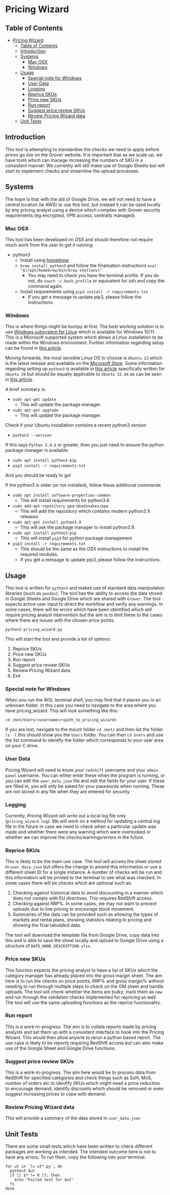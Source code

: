# Pricing Wizard

## Table of Contents

- [Pricing Wizard](#pricing-wizard)
  * [Table of Contents](#table-of-contents)
  * [Introduction](#introduction)
  * [Systems](#systems)
    + [Mac OSX](#mac-osx)
    + [Windows](#windows)
  * [Usage](#usage)
    + [Special note for Windows](#special-note-for-windows)
    + [User Data](#user-data)
    + [Logging](#logging)
    + [Reprice SKUs](#reprice-skus)
    + [Price new SKUs](#price-new-skus)
    + [Run report](#run-report)
    + [Suggest price review SKUs](#suggest-price-review-skus)
    + [Review Pricing Wizard data](#review-pricing-wizard-data)
  * [Unit Tests](#unit-tests)


## Introduction

This tool is attempting to standardise the checks we need to apply before prices go live on the Grover website.
It is important that as we scale up, we have tools which can manage increasing the numbers of SKU in a consistent manner.
We currently will still make use of Google Sheets but will start to implement checks and streamline the upload processes.

## Systems

The hope is that with the aid of Google Drive, we will not need to have a central location (ie AWS) to use this tool, but instead it can be used locally by any pricing analyst using a device which complies with Grover security requirements (eg encrypted, VPN access, centrally managed).

### Mac OSX

This tool has been developed on OSX and should therefore not require much work from the user to get it running.

 - python3
   - Install using [homebrew](https://brew.sh/)
   - `brew install python3` and follow the finalisation instructions `eval "$(/opt/homebrew/bin/brew shellenv)"`
     - You may need to check you have the terminal profile. If you do not, do `touch ~/.bash_profile` or equivalent for zsh and copy the command again.
   - Install requirements using `pip3 install -r requirements.txt`
     - If you get a message to update pip3, please follow the instructions.

### Windows

This is where things might be bumpy at first. The best working solution is to use [Windows subsystem for Linux](https://docs.microsoft.com/en-us/windows/wsl/install) which is available for Windows 10/11. This is a Microsoft supported system which allows a Linux installation to be made within the Windows environment. Further information regarding setup can be found in [this article](https://pbpython.com/wsl-python.html).

Moving forwards, the most sensible Linux OS to choose is `Ubuntu 22` which is the latest release and available on the [Microsoft Store](https://apps.microsoft.com/store/detail/ubuntu-2204-lts/9PN20MSR04DW?hl=en-us&gl=US). Some information regarding setting up `python3` is available in [this article](https://linuxize.com/post/how-to-install-python-3-9-on-ubuntu-20-04/) specifically written for `Ubuntu 20` but should be equally applicable to `Ubuntu 22.04` as can be seen in [this article](https://www.linuxcapable.com/how-to-install-python-3-9-on-ubuntu-22-04-lts/#Install_Python_39_-_PPA_Method). 

A brief summary is:
 - `sudo apt-get update`
   - This will update the package manager.
 - `sudo apt-get upgrade`
   - This will update the package manager.

Check if your Ubuntu installation contains a recent python3 version 

 - `python3 --version`

If this says `Python 3.9.X` or greater, then you just need to ensure the python package manager is available:

 - `sudo apt install python3-pip`
 - `pip3 install -r requirements.txt`

And you should be ready to go!

If the python3 is older (or not installed), follow these additional commands

 - `sudo apt install software-properties-common`
   - This will install requirements for python3.9
 - `sudo add-apt-repository ppa:deadsnakes/ppa`
   - This will add the repository which contains modern python3.X releases
 - `sudo apt-get install python3.9`
   - This will ask the package manager to install python3.9.
 - `sudo apt install python3-pip`
   - This will install `pip3` for python package management
 - `pip3 install -r requirements.txt`
   - This should be the same as the OSX instructions to install the required modules.
   - If you get a message to update pip3, please follow the instructions.



## Usage

This tool is written for `python3` and makes use of standard data manipulation libraries (such as `pandas`).
The tool has the ability to access the data stored in Google Sheets and Google Drive which are shared with `Grover`.
The tool expects active user input to direct the workflow and verify any warnings. In some cases, there will be errors which have been identified which will require pricing analyst intervention but the aim is to limit these to the cases where there are issues with the chosen price points.

```
python3 pricing_wizard.py
```
This will start the tool and provide a list of options:

1) Reprice SKUs
2) Price new SKUs
3) Run report
4) Suggest price review SKUs
5) Review Pricing Wizard data
6) Exit

### Special note for Windows

When you run the WSL terminal shell, you may find that it places you in an unknown folder. In this case you need to navigate to the area where you have pricing_wizard.
This will look something like this:
```
cd /mnt/Users/<username>/<path_to_pricing_wizard>
```
If you are lost, navigate to the mount folder `cd /mnt/` and then list the folder `ls -l` this should show you the `Users` folder. You can then `cd Users` and use the list command to identify the folder which corresponds to your user area on your C drive. 


### User Data

Pricing Wizard will need to know your `redshift` username and your `admin panel` username. You can either enter these when the program is running, or you can edit the `user_data.json` file and edit the fields for your user. If these are filled in, you will only be asked for your passwords when running. These are not stored in any file when they are entered for security.

### Logging

Currently, Pricing Wizard will write out a local log file only (`pricing_wizard.log`). We will work on a method for updating a central log file in the future in case we need to check when a particular update was made and whether there were any warning which were overlooked or whether we can improve the checks/warnings/errors in the future.

### Reprice SKUs

This is likely to be the main use case. The tool will access the sheet stored in `user_data.json` but offers the change to amend this information or use a different sheet ID for a single instance. A number of checks will be run and this information will be printed to the terminal to see what was checked. In some cases there will be checks which are optional such as:

1) Checking against historical data to avoid discounting in a manner which does not comply with EU directives. This requires RedShift access.
2) Checking against RRP%. In some cases, we may not want to prevent uploads due to low pricing to encourage stock movement.
3) Summaries of the data can be provided such as showing the types of markets and rental plans, showing statistics relating to pricing and showing the final tabulated data.

The tool will download the template file from Google Drive, copy data into this and is able to save the sheet locally and upload to Google Drive using a structure of `DATE_NAME_DESCRIPTION.xlsx`.

### Price new SKUs

This function expects the pricing analyst to have a list of SKUs which the category manager has already placed into the gross margin sheet. The aim here is to run the checks on price points, RRP% and gross margin% without needing to run through multiple steps to check on the GM sheet and handle uploads. The tool will check whether the items are bulky, mark them as `new` and run through the validation checks implemented for repricing as well. The tool will use the same uploading functions as the reprice functionality.

### Run report

This is a work-in-progress.
The aim is to collate reports made by pricing analysts and set them up with a consistent interface to hook into the Pricing Wizard. This would then allow anyone to rerun a python based report. The use case is likely to be reports requiring RedShift access but can also make use of the Google Sheet and Google Drive functions.

### Suggest price review SKUs

This is a work-in-progress.
The aim here would be to process data from RedShift for specified categories and check things such as SoH, MoS, number of orders etc to identify SKUs which might need a price reduction to encourage demand, identify discounts which should be removed or even suggest increasing prices to cope with demand. 

### Review Pricing Wizard data

This will provide a summary of the data stored in `user_data.json`

## Unit Tests

There are some small tests which have been written to check different packages are working as intended. The intended outcome here is not to have any errors. To run them, copy the following into your terminal.

```
for ut in `ls ut*.py`; do
  python3 $ut
  if [[ $? != 0 ]]; then
    echo "Failed test for $ut"
  fi
done
```



